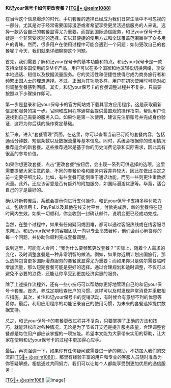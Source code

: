 **和记your保号卡如何更改套餐？[[TG💪+ @esim1088](https://t.me/s/esim1088)]**

在当今这个信息爆炸的时代，手机套餐的选择已经成为我们日常生活中不可忽视的一部分。尤其是对于经常需要国际漫游或者希望享受更灵活通信服务的人来说，选择一款适合自己的套餐显得尤为重要。而提到国际通信服务，和记your保号卡无疑是一个非常受欢迎的选择。它以其便捷的使用方式和全球覆盖范围赢得了众多用户的青睐。然而，很多用户在使用过程中可能会遇到一个问题：如何更改自己的套餐呢？今天，我们就来详细聊聊这个问题。

首先，我们需要了解和记your保号卡的基本功能和特点。和记your保号卡是一款支持全球多国使用的SIM卡产品，用户可以在多个国家和地区轻松切换网络，享受本地通话、短信以及数据流量服务。它的灵活性和便捷性使得它成为商务旅行者和频繁出国人士的理想选择。不过，正因为其功能多样，用户在初次使用时可能对如何调整套餐感到困惑。其实，和记your保号卡的套餐调整过程并不复杂，只需要按照以下步骤操作即可。

第一步是登录和记your保号卡的官方网站或下载其官方应用程序。这是获取最新信息和服务的第一步。官网和应用程序通常会提供最直观的操作指南，帮助用户快速找到自己需要的服务入口。如果你是第一次使用，建议先注册账号并完成身份验证，这将为你后续的操作奠定基础。

接下来，进入“套餐管理”页面。在这里，你可以查看当前已订阅的套餐内容，包括通话分钟数、短信条数以及数据流量等基本信息。同时，系统会根据你的使用情况推荐适合的新套餐。这些推荐通常是基于你的历史消费记录和实际需求，因此具有很高的参考价值。

如果你想更改套餐，点击“更改套餐”按钮后，会出现一系列可供选择的选项。这里需要提醒大家注意的是，不同的套餐价格和服务内容差异较大，因此在做出决定之前一定要仔细比较。比如，有些套餐可能侧重于通话功能，而另一些则更注重数据流量。此外，还应该留意是否有额外的附加服务，如国际漫游优惠等。毕竟，适合自己的才是最好的。

确认好新套餐后，系统会提示你进行支付操作。和记your保号卡支持多种付款方式，包括信用卡、PayPal以及其他在线支付平台。付款完成后，新的套餐将在短时间内生效。如果一切顺利，你会收到一封确认邮件，说明变更已经成功完成。

当然，在整个过程中，如果有任何疑问或困难，都可以通过客服热线或在线客服寻求帮助。和记your保号卡的客服团队一向以专业高效著称，他们会耐心解答你的每一个问题，并协助你顺利完成套餐调整。

说到这里，可能有人会问：“我为什么要频繁更改套餐？”实际上，随着个人需求的变化，及时调整套餐是一种非常明智的做法。例如，如果你近期计划出国旅行，那么选择包含更多国际漫游服务的套餐就显得尤为重要；而如果你只是偶尔需要临时增加流量，那么短期套餐可能是更好的选择。通过合理规划和适时调整，不仅可以避免不必要的浪费，还能让你享受到更加经济实惠的服务。

除了上述操作流程外，还有一些小技巧可以帮助你更好地管理自己的和记your保号卡套餐。首先，养成定期检查账户的习惯，这样可以及时发现异常消费并采取相应措施。其次，关注和记your保号卡的促销活动，有时候会有意想不到的优惠等着你。最后，利用应用程序的功能记录自己的使用习惯，为未来的套餐选择提供数据支持。

总之，和记your保号卡的套餐更改过程并不复杂，只要掌握了正确的方法和技巧，就能轻松应对各种情况。无论是为了节省开支还是提升服务质量，合理调整套餐都是每位用户都应该掌握的一项技能。希望本文能为大家带来实用的帮助，让大家在使用和记your保号卡的过程中更加得心应手。

最后，再次强调一下，如果你有任何疑问或需要进一步的帮助，不妨加入我们的交流群[[TG💪+ @esim1088](https://t.me/s/esim1088)]，那里有经验丰富的用户和专业的客服人员随时准备为你答疑解惑。相信通过共同努力，我们可以让每个人都能享受到更加优质的通信服务！

[[TG💪+ @esim1088](https://t.me/s/esim1088) ![Image](https://i.postimg.cc/4NQfJmqS/Snipaste-2025-05-13-00-14-12.png)]